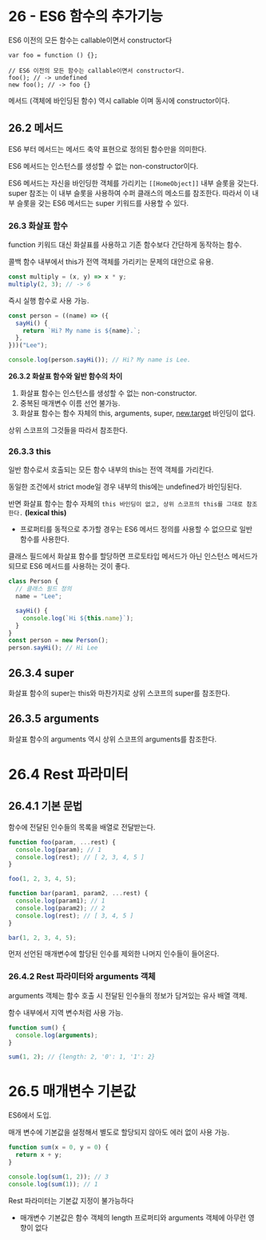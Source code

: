# 26 - ES6 함수의 추가기능

ES6 이전의 모든 함수는 callable이면서 constructor다

```tsx
var foo = function () {};

// ES6 이전의 모든 함수는 callable이면서 constructor다.
foo(); // -> undefined
new foo(); // -> foo {}
```

메서드 (객체에 바인딩된 함수) 역시 callable 이며 동시에 constructor이다.

## 26.2 메서드

ES6 부터 메서드는 메서드 축약 표현으로 정의된 함수만을 의미한다.

ES6 메서드는 인스턴스를 생성할 수 없는 non-constructor이다.

ES6 메서드는 자신을 바인딩한 객체를 가리키는 `[[HomeObject]]` 내부 슬롯을 갖는다. super 참조는 이 내부 슬롯을 사용하여 수퍼 클래스의 메소드를 참조한다. 따라서 이 내부 슬롯을 갖는 ES6 메서드는 super 키워드를 사용할 수 있다.

### 26.3 화살표 함수

function 키워드 대신 화살표를 사용하고 기존 함수보다 간단하게 동작하는 함수.

콜백 함수 내부에서 this가 전역 객체를 가리키는 문제의 대안으로 유용.

```jsx
const multiply = (x, y) => x * y;
multiply(2, 3); // -> 6
```

즉시 실행 함수로 사용 가능.

```jsx
const person = ((name) => ({
  sayHi() {
    return `Hi? My name is ${name}.`;
  },
}))("Lee");

console.log(person.sayHi()); // Hi? My name is Lee.
```

**26.3.2 화살표 함수와 일반 함수의 차이**

1. 화살표 함수는 인스턴스를 생성할 수 없는 non-constructor.
2. 중복된 매개변수 이름 선언 불가능.
3. 화살표 함수는 함수 자체의 this, arguments, super, [new.target](http://new.target/) 바인딩이 없다.

상위 스코프의 그것들을 따라서 참조한다.

### 26.3.3 this

일반 함수로서 호출되는 모든 함수 내부의 this는 전역 객체를 가리킨다.

동일한 조건에서 strict mode일 경우 내부의 this에는 undefined가 바인딩된다.

반면 화살표 함수는 함수 자체의 `this 바인딩이 없고, 상위 스코프의 this를 그대로 참조한다.` **(lexical this)**

- 프로퍼티를 동적으로 추가할 경우는 ES6 메서드 정의를 사용할 수 없으므로 일반 함수를 사용한다.

클래스 필드에서 화살표 함수를 할당하면 프로토타입 메서드가 아닌 인스턴스 메서드가 되므로 ES6 메서드를 사용하는 것이 좋다.

```jsx
class Person {
  // 클래스 필드 정의
  name = "Lee";

  sayHi() {
    console.log(`Hi ${this.name}`);
  }
}
const person = new Person();
person.sayHi(); // Hi Lee
```

## 26.3.4 super

화살표 함수의 super는 this와 마찬가지로 상위 스코프의 super를 참조한다.

## 26.3.5 arguments

화살표 함수의 arguments 역시 상위 스코프의 arguments를 참조한다.

# 26.4 Rest 파라미터

## 26.4.1 기본 문법

함수에 전달된 인수들의 목록을 배열로 전달받는다.

```jsx
function foo(param, ...rest) {
  console.log(param); // 1
  console.log(rest); // [ 2, 3, 4, 5 ]
}

foo(1, 2, 3, 4, 5);

function bar(param1, param2, ...rest) {
  console.log(param1); // 1
  console.log(param2); // 2
  console.log(rest); // [ 3, 4, 5 ]
}

bar(1, 2, 3, 4, 5);
```

먼저 선언된 매개변수에 할당된 인수를 제외한 나머지 인수들이 들어온다.

### 26.4.2 Rest 파라미터와 arguments 객체

arguments 객체는 함수 호출 시 전달된 인수들의 정보가 담겨있는 유사 배열 객체.

함수 내부에서 지역 변수처럼 사용 가능.

```jsx
function sum() {
  console.log(arguments);
}

sum(1, 2); // {length: 2, '0': 1, '1': 2}
```

# 26.5 매개변수 기본값

ES6에서 도입.

매개 변수에 기본값을 설정해서 별도로 할당되지 않아도 에러 없이 사용 가능.

```jsx
function sum(x = 0, y = 0) {
  return x + y;
}

console.log(sum(1, 2)); // 3
console.log(sum(1)); // 1
```

Rest 파라미터는 기본값 지정이 불가능하다

- 매개변수 기본값은 함수 객체의 length 프로퍼티와 arguments 객체에 아무런 영향이 없다
